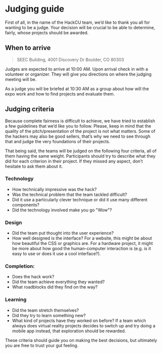 # Judging guide

First of all, in the name of the HackCU team, we’d like to thank you all for wanting to be a judge. Your decision will be crucial to be able to determine, fairly, whose projects should be awarded.

## When to arrive

>SEEC Building, 4001 Discovery Dr
>Boulder, CO 80303

Judges are expected to arrive at 10:00 AM. Upon arrival check in with a volunteer or organizer. They will give you directions on where the judging meeting will be. 

As a judge you will be briefed at 10:30 AM as a group about how will the expo work and how to find projects and evaluate them.

## Judging criteria

Because complete fairness is difficult to achieve, we have tried to establish a few guidelines that we’d like you to follow. Please, keep in mind that the quality of the pitch/presentation of the project is not what matters. Some of the hackers may also be good sellers, that’s why we need to see through that and judge the very foundations of their projects.

That being said, the teams will be judged on the following four criteria, all of them having the same weight. Participants should try to describe what they did for each criterion in their project. If they missed any aspect, don’t hesitate to ask them about it.

### Technology
- How technically impressive was the hack?
- Was the technical problem that the team tackled difficult?
- Did it use a particularly clever technique or did it use many different components?
- Did the technology involved make you go "Wow"?

### Design
- Did the team put thought into the user experience?
- How well designed is the interface? For a website, this might be about how beautiful the CSS or graphics are. For a hardware project, it might be more about how good the human-computer interaction is (e.g. is it easy to use or does it use a cool interface?).

### Completion:
- Does the hack work?
- Did the team achieve everything they wanted?
- What roadblocks did they find on the way?

### Learning
- Did the team stretch themselves?
- Did they try to learn something new?
- What kind of projects have they worked on before? If a team which always does virtual reality projects decides to switch up and try doing a mobile app instead, that exploration should be rewarded.

These criteria should guide you on making the best decisions, but ultimately you are free to trust your gut feeling.
